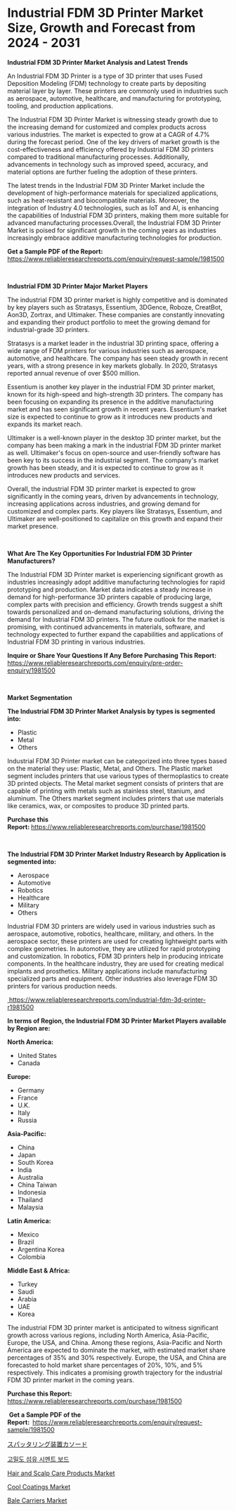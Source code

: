 <p><h1>Industrial FDM 3D Printer Market Size, Growth and Forecast from 2024 - 2031</h1></p><p><strong>Industrial FDM 3D Printer Market Analysis and Latest Trends</strong></p>
<p><p>An Industrial FDM 3D Printer is a type of 3D printer that uses Fused Deposition Modeling (FDM) technology to create parts by depositing material layer by layer. These printers are commonly used in industries such as aerospace, automotive, healthcare, and manufacturing for prototyping, tooling, and production applications.</p><p>The Industrial FDM 3D Printer Market is witnessing steady growth due to the increasing demand for customized and complex products across various industries. The market is expected to grow at a CAGR of 4.7% during the forecast period. One of the key drivers of market growth is the cost-effectiveness and efficiency offered by Industrial FDM 3D printers compared to traditional manufacturing processes. Additionally, advancements in technology such as improved speed, accuracy, and material options are further fueling the adoption of these printers.</p><p>The latest trends in the Industrial FDM 3D Printer Market include the development of high-performance materials for specialized applications, such as heat-resistant and biocompatible materials. Moreover, the integration of Industry 4.0 technologies, such as IoT and AI, is enhancing the capabilities of Industrial FDM 3D printers, making them more suitable for advanced manufacturing processes.Overall, the Industrial FDM 3D Printer Market is poised for significant growth in the coming years as industries increasingly embrace additive manufacturing technologies for production.</p></p>
<p><strong>Get a Sample PDF of the Report:&nbsp;</strong> <a href="https://www.reliableresearchreports.com/enquiry/request-sample/1981500">https://www.reliableresearchreports.com/enquiry/request-sample/1981500</a></p>
<p>&nbsp;</p>
<p><strong>Industrial FDM 3D Printer Major Market Players</strong></p>
<p><p>The industrial FDM 3D printer market is highly competitive and is dominated by key players such as Stratasys, Essentium, 3DGence, Roboze, CreatBot, Aon3D, Zortrax, and Ultimaker. These companies are constantly innovating and expanding their product portfolio to meet the growing demand for industrial-grade 3D printers.</p><p>Stratasys is a market leader in the industrial 3D printing space, offering a wide range of FDM printers for various industries such as aerospace, automotive, and healthcare. The company has seen steady growth in recent years, with a strong presence in key markets globally. In 2020, Stratasys reported annual revenue of over $500 million.</p><p>Essentium is another key player in the industrial FDM 3D printer market, known for its high-speed and high-strength 3D printers. The company has been focusing on expanding its presence in the additive manufacturing market and has seen significant growth in recent years. Essentium's market size is expected to continue to grow as it introduces new products and expands its market reach.</p><p>Ultimaker is a well-known player in the desktop 3D printer market, but the company has been making a mark in the industrial FDM 3D printer market as well. Ultimaker's focus on open-source and user-friendly software has been key to its success in the industrial segment. The company's market growth has been steady, and it is expected to continue to grow as it introduces new products and services.</p><p>Overall, the industrial FDM 3D printer market is expected to grow significantly in the coming years, driven by advancements in technology, increasing applications across industries, and growing demand for customized and complex parts. Key players like Stratasys, Essentium, and Ultimaker are well-positioned to capitalize on this growth and expand their market presence.</p></p>
<p>&nbsp;</p>
<p><strong>What Are The Key Opportunities For Industrial FDM 3D Printer Manufacturers?</strong></p>
<p><p>The Industrial FDM 3D Printer market is experiencing significant growth as industries increasingly adopt additive manufacturing technologies for rapid prototyping and production. Market data indicates a steady increase in demand for high-performance 3D printers capable of producing large, complex parts with precision and efficiency. Growth trends suggest a shift towards personalized and on-demand manufacturing solutions, driving the demand for Industrial FDM 3D printers. The future outlook for the market is promising, with continued advancements in materials, software, and technology expected to further expand the capabilities and applications of Industrial FDM 3D printing in various industries.</p></p>
<p><strong>Inquire or Share Your Questions If Any Before Purchasing This Report:</strong> <a href="https://www.reliableresearchreports.com/enquiry/pre-order-enquiry/1981500">https://www.reliableresearchreports.com/enquiry/pre-order-enquiry/1981500</a></p>
<p>&nbsp;</p>
<p><strong>Market Segmentation</strong></p>
<p><strong>The Industrial FDM 3D Printer Market Analysis by types is segmented into:</strong></p>
<p><ul><li>Plastic</li><li>Metal</li><li>Others</li></ul></p>
<p><p>Industrial FDM 3D Printer market can be categorized into three types based on the material they use: Plastic, Metal, and Others. The Plastic market segment includes printers that use various types of thermoplastics to create 3D printed objects. The Metal market segment consists of printers that are capable of printing with metals such as stainless steel, titanium, and aluminum. The Others market segment includes printers that use materials like ceramics, wax, or composites to produce 3D printed parts.</p></p>
<p><strong>Purchase this Report:&nbsp;</strong><a href="https://www.reliableresearchreports.com/purchase/1981500">https://www.reliableresearchreports.com/purchase/1981500</a></p>
<p>&nbsp;</p>
<p><strong>The Industrial FDM 3D Printer Market Industry Research by Application is segmented into:</strong></p>
<p><ul><li>Aerospace</li><li>Automotive</li><li>Robotics</li><li>Healthcare</li><li>Military</li><li>Others</li></ul></p>
<p><p>Industrial FDM 3D printers are widely used in various industries such as aerospace, automotive, robotics, healthcare, military, and others. In the aerospace sector, these printers are used for creating lightweight parts with complex geometries. In automotive, they are utilized for rapid prototyping and customization. In robotics, FDM 3D printers help in producing intricate components. In the healthcare industry, they are used for creating medical implants and prosthetics. Military applications include manufacturing specialized parts and equipment. Other industries also leverage FDM 3D printers for various production needs.</p></p>
<p><a href="https://www.reliableresearchreports.com/industrial-fdm-3d-printer-r1981500">&nbsp;https://www.reliableresearchreports.com/industrial-fdm-3d-printer-r1981500</a></p>
<p><strong>In terms of Region, the Industrial FDM 3D Printer Market Players available by Region are:</strong></p>
<p>
    <p> <strong> North America: </strong>
        <ul>
            <li>United States</li>
            <li>Canada</li>
        </ul>
        </p> 
    <p> <strong> Europe: </strong>
        <ul>
            <li>Germany</li>
            <li>France</li>
            <li>U.K.</li>
            <li>Italy</li>
            <li>Russia</li>
        </ul>
        </p> 
    <p> <strong> Asia-Pacific: </strong>
        <ul>
            <li>China</li>
            <li>Japan</li>
            <li>South Korea</li>
            <li>India</li>
            <li>Australia</li>
            <li>China Taiwan</li>
            <li>Indonesia</li>
            <li>Thailand</li>
            <li>Malaysia</li>
        </ul>
        </p> 
    <p> <strong> Latin America: </strong>
        <ul>
            <li>Mexico</li>
            <li>Brazil</li>
            <li>Argentina Korea</li>
            <li>Colombia</li>
        </ul>
        </p> 
    <p> <strong> Middle East & Africa: </strong>
        <ul>
            <li>Turkey</li>
            <li>Saudi</li>
            <li>Arabia</li>
            <li>UAE</li>
            <li>Korea</li>
        </ul>
    </p>
    </p>
<p><p>The industrial FDM 3D printer market is anticipated to witness significant growth across various regions, including North America, Asia-Pacific, Europe, the USA, and China. Among these regions, Asia-Pacific and North America are expected to dominate the market, with estimated market share percentages of 35% and 30% respectively. Europe, the USA, and China are forecasted to hold market share percentages of 20%, 10%, and 5% respectively. This indicates a promising growth trajectory for the industrial FDM 3D printer market in the coming years.</p></p>
<p><strong>Purchase this Report: </strong><a href="https://www.reliableresearchreports.com/purchase/1981500">https://www.reliableresearchreports.com/purchase/1981500</a></p>
<p>&nbsp;<strong>Get a Sample PDF of the Report:&nbsp;&nbsp;</strong><a href="https://www.reliableresearchreports.com/enquiry/request-sample/1981500">https://www.reliableresearchreports.com/enquiry/request-sample/1981500</a></p>
<p><strong></strong></p>
<p><p><a href="https://github.com/dadanedu33/Market-Research-Report-List-1/blob/main/785508534317.md">スパッタリング装置カソード</a></p><p><a href="https://github.com/hxzi07639916/Market-Research-Report-List-1/blob/main/349012131426.md">고밀도 섬유 시멘트 보드</a></p><p><a href="https://www.linkedin.com/pulse/hair-scalp-care-products-market-comprehensive-assessment-ztccf?trackingId=yQ4Jx318D3fPYukz2N09jw%3D%3D">Hair and Scalp Care Products Market</a></p><p><a href="https://issuu.com/reportprime-2/docs/cool-coatings-market-size-2030.pptx">Cool Coatings Market</a></p><p><a href="https://github.com/mabutironaldo/Market-Research-Report-List-4/blob/main/bale-carriers-market.md">Bale Carriers Market</a></p></p>